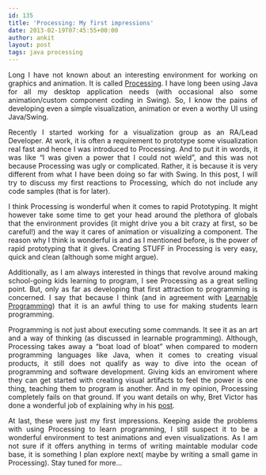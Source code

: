 ```yaml
---
id: 135
title: 'Processing: My first impressions'
date: 2013-02-19T07:45:55+00:00
author: ankit
layout: post
tags: java processing
---
```

<p style="text-align: justify;">
  Long I have not known about an interesting environment for working on graphics and animation. It is called <a href="http://processing.org/">Processing</a>. I have long been using Java for all my desktop application needs (with occasional also some animation/custom component coding in Swing). So, I know the pains of developing even a simple visualization, animation or even a worthy UI using Java/Swing.
</p>
<!--more-->
<p style="text-align: justify;">
  Recently I started working for a visualization group as an RA/Lead Developer. At work, it is often a requirement to prototype some visualization real fast and hence I was introduced to Processing. And to put it in words, it was like &#8220;I was given a power that I could not wield&#8221;, and this was not because Processing was ugly or complicated. Rather, it is because it is very different from what I have been doing so far with Swing. In this post, I will try to discuss my first reactions to Processing, which do not include any code samples (that is for later).
</p>

<p style="text-align: justify;">
  I think Processing is wonderful when it comes to rapid Prototyping. It might however take some time to get your head around the plethora of globals that the environment provides (it might drive you a bit crazy at first, so be careful!) and the way it cares of animation or visualizing a component. The reason why I think is wonderful is and as I mentioned before, is the power of rapid prototyping that it gives. Creating STUFF in Processing is very easy, quick and clean (although some might argue).
</p>

<p style="text-align: justify;">
  Additionally, as I am always interested in things that revolve around making school-going kids learning to program, I see Processing as a great selling point. But, only as far as developing that first attraction to programming is concerned. I say that because I think (and in agreement with <a href="http://worrydream.com/LearnableProgramming/">Learnable Programming</a>) that it is an awful thing to use for making students learn programming.
</p>

<p style="text-align: justify;">
  Programming is not just about executing some commands. It see it as an art and a way of thinking (as discussed in learnable programming). Although, Processing takes away a &#8220;boat load of bloat&#8221; when compared to modern programming languages like Java, when it comes to creating visual products, it still does not qualify as way to dive into the ocean of programming and software development. Giving kids an enviroment where they can get started with creating visual artifacts to feel the power is one thing, teaching them to program is another. And in my opinion, Processing completely fails on that ground. If you want details on why, Bret Victor has done a wonderful job of explaining why in his <a href="http://worrydream.com/LearnableProgramming/">post</a>.
</p>

<p style="text-align: justify;">
  At last, these were just my first impressions. Keeping aside the problems with using Processing to learn programming, I still suspect it to be a wonderful environment to test animations and even visualizations. As I am not sure if it offers anything in terms of writing maintable modular code base, it is something I plan explore next( maybe by writing a small game in Processing). Stay tuned for more&#8230;
</p>
